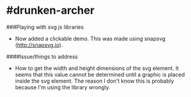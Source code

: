 #drunken-archer
==============

###Playing with svg js libraries

- Now added a clickable demo. This was made using snapsvg (http://snapsvg.io). 

####Issue/things to address
- How to get the width and height dimensions of the svg element. It seems that this value cannot be determined until a graphic is placed inside the svg element. The reason I don't know this is probably because I'm using the library wrongly.

